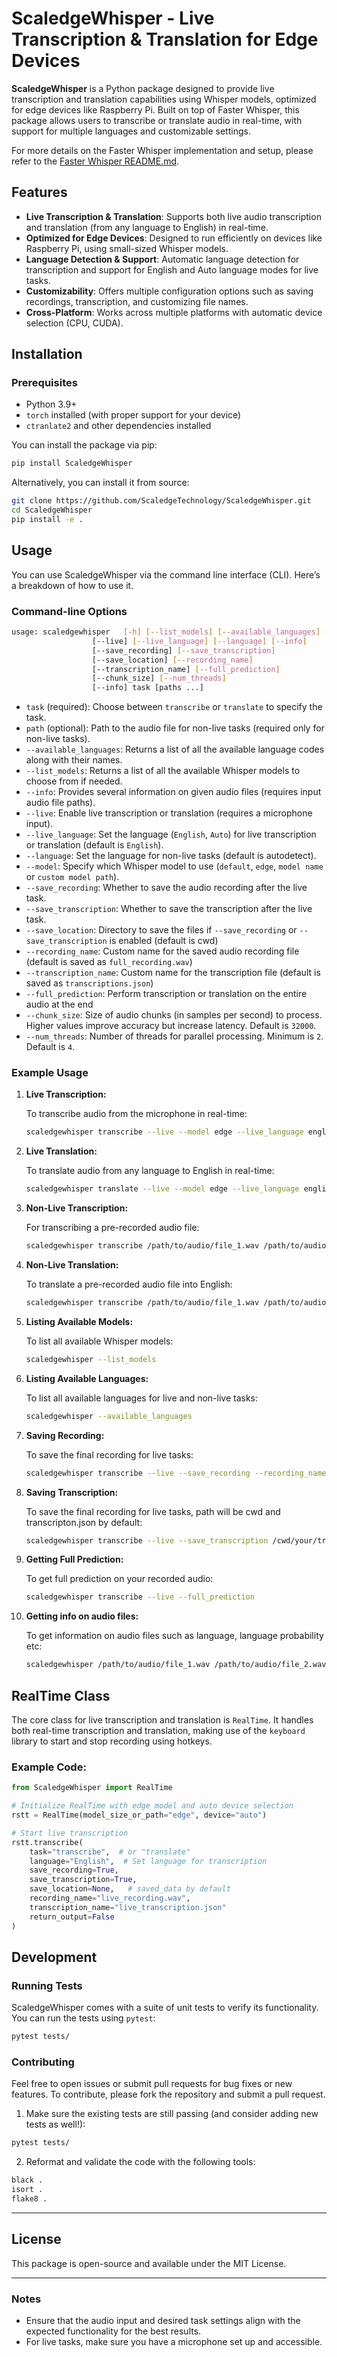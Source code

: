 # ScaledgeWhisper - Live Transcription & Translation for Edge Devices

**ScaledgeWhisper** is a Python package designed to provide live transcription and translation capabilities using Whisper models, optimized for edge devices like Raspberry Pi. Built on top of Faster Whisper, this package allows users to transcribe or translate audio in real-time, with support for multiple languages and customizable settings.

For more details on the Faster Whisper implementation and setup, please refer to the [Faster Whisper README.md](https://github.com/SYSTRAN/faster-whisper/blob/master/README.md).

## Features

- **Live Transcription & Translation**: Supports both live audio transcription and translation (from any language to English) in real-time.
- **Optimized for Edge Devices**: Designed to run efficiently on devices like Raspberry Pi, using small-sized Whisper models.
- **Language Detection & Support**: Automatic language detection for transcription and support for English and Auto language modes for live tasks.
- **Customizability**: Offers multiple configuration options such as saving recordings, transcription, and customizing file names.
- **Cross-Platform**: Works across multiple platforms with automatic device selection (CPU, CUDA).

## Installation

### Prerequisites

- Python 3.9+
- `torch` installed (with proper support for your device)
- `ctranlate2` and other dependencies installed

You can install the package via pip:

```bash
pip install ScaledgeWhisper
```

Alternatively, you can install it from source:

```bash
git clone https://github.com/ScaledgeTechnology/ScaledgeWhisper.git
cd ScaledgeWhisper
pip install -e .
```

## Usage

You can use ScaledgeWhisper via the command line interface (CLI). Here’s a breakdown of how to use it.

### Command-line Options

```bash
usage: scaledgewhisper   [-h] [--list_models] [--available_languages] [--model]
                  [--live] [--live_language] [--language] [--info]
                  [--save_recording] [--save_transcription]
                  [--save_location] [--recording_name]
                  [--transcription_name] [--full_prediction]
                  [--chunk_size] [--num_threads]
                  [--info] task [paths ...]

```

- `task` (required): Choose between `transcribe` or `translate` to specify the task.
- `path` (optional): Path to the audio file for non-live tasks (required only for non-live tasks).
- `--available_languages`: Returns a list of all the available language codes along with their names.
- `--list_models`: Returns a list of all the available Whisper models to choose from if needed.
- `--info`: Provides several information on given audio files (requires input audio file paths).
- `--live`: Enable live transcription or translation (requires a microphone input).
- `--live_language`: Set the language (`English`, `Auto`) for live  transcription or translation (default is `English`).
- `--language`: Set the language for non-live tasks (default is autodetect).
- `--model`: Specify which Whisper model to use (`default`, `edge`, `model name` or `custom model path`).
- `--save_recording`: Whether to save the audio recording after the live task.
- `--save_transcription`: Whether to save the transcription after the live task.
- `--save_location`: Directory to save the files if `--save_recording` or `--save_transcription` is enabled (default is cwd)
- `--recording_name`: Custom name for the saved audio recording file (default is saved as `full_recording.wav`)
- `--transcription_name`: Custom name for the transcription file (default is saved as `transcriptions.json`)
- `--full_prediction`: Perform transcription or translation on the entire audio at the end
- `--chunk_size`: Size of audio chunks (in samples per second) to process. Higher values improve accuracy but increase latency. Default is `32000`.
- `--num_threads`: Number of threads for parallel processing. Minimum is `2`. Default is `4`.


### Example Usage

1. **Live Transcription:**

   To transcribe audio from the microphone in real-time:

   ```bash
   scaledgewhisper transcribe --live --model edge --live_language english
   ```

2. **Live Translation:**

   To translate audio from any language to English in real-time:

   ```bash
   scaledgewhisper translate --live --model edge --live_language english
   ```

3. **Non-Live Transcription:**

   For transcribing a pre-recorded audio file:

   ```bash
   scaledgewhisper transcribe /path/to/audio/file_1.wav /path/to/audio/file_2.wav --model default --language en
   ```

4. **Non-Live Translation:**

   To translate a pre-recorded audio file into English:

   ```bash
   scaledgewhisper transcribe /path/to/audio/file_1.wav /path/to/audio/file_2.wav --model edge --language multi
   ```

5. **Listing Available Models:**

   To list all available Whisper models:

   ```bash
   scaledgewhisper --list_models
   ```

6. **Listing Available Languages:**

   To list all available languages for live and non-live tasks:

   ```bash
   scaledgewhisper --available_languages
   ```

7. **Saving Recording:**

   To save the final recording for live tasks:

   ```bash
   scaledgewhisper transcribe --live --save_recording --recording_name /path/for/your/recording.wav
   ```

8. **Saving Transcription:**

   To save the final recording for live tasks, path will be cwd and transcripton.json by default:

   ```bash
   scaledgewhisper transcribe --live --save_transcription /cwd/your/transcription.json
   ```

9. **Getting Full Prediction:**

   To get full prediction on your recorded audio:

   ```bash
   scaledgewhisper transcribe --live --full_prediction
   ```

10. **Getting info on audio files:**

     To get information on audio files such as language, language probability etc:
     
     ```bash
     scaledgewhisper /path/to/audio/file_1.wav /path/to/audio/file_2.wav --info
     ```

## RealTime Class

The core class for live transcription and translation is `RealTime`. It handles both real-time transcription and translation, making use of the `keyboard` library to start and stop recording using hotkeys.

### Example Code:

```python
from ScaledgeWhisper import RealTime

# Initialize RealTime with edge model and auto device selection
rstt = RealTime(model_size_or_path="edge", device="auto")

# Start live transcription
rstt.transcribe(
    task="transcribe",  # or "translate"
    language="English",  # Set language for transcription
    save_recording=True,
    save_transcription=True,
    save_location=None,   # saved_data by default
    recording_name="live_recording.wav",
    transcription_name="live_transcription.json"
    return_output=False
)
```

## Development

### Running Tests

ScaledgeWhisper comes with a suite of unit tests to verify its functionality. You can run the tests using `pytest`:

```bash
pytest tests/
```

### Contributing

Feel free to open issues or submit pull requests for bug fixes or new features. To contribute, please fork the repository and submit a pull request.

1. Make sure the existing tests are still passing (and consider adding new tests as well!):

```bash
pytest tests/
```

2. Reformat and validate the code with the following tools:

```bash
black .
isort .
flake8 .
```

---

## License

This package is open-source and available under the MIT License.

---

### Notes

- Ensure that the audio input and desired task settings align with the expected functionality for the best results.
- For live tasks, make sure you have a microphone set up and accessible.
